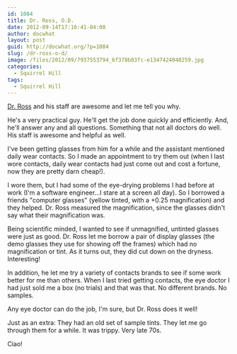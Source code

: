```yaml
---
id: 1084
title: Dr. Ross, O.D.
date: 2012-09-14T17:16:41-04:00
author: docwhat
layout: post
guid: http://docwhat.org/?p=1084
slug: /dr-ross-o-d/
image: /files/2012/09/7937553794_6f378b03fc-e1347424040259.jpg
categories:
  - Squirrel Hill
tags:
  - Squirrel Hill
---
```

<p><a href="https://plus.google.com/110629085993117115796/about">Dr. Ross</a> and his staff are awesome and let me tell you why.</p>

<p>He's a very practical guy.  He'll get the job done quickly and efficiently.  And, he'll answer any and all questions.  Something that not all doctors do well.  His staff is awesome and helpful as well.</p>

<p>I've been getting glasses from him for a while and the assistant mentioned daily wear contacts.  So I made an appointment to try them out (when I last wore contacts, daily wear contacts had just come out and cost a fortune, now they are pretty darn cheap!).</p>

<p>I wore them, but I had some of the eye-drying problems I had before at work (I'm a software engineer...I stare at a screen all day).  So I borrowed a friends "computer glasses" (yellow tinted, with a +0.25 magnification) and they helped.  Dr. Ross measured the magnification, since the glasses didn't say what their magnification was.</p>

<p>Being scientific minded, I wanted to see if unmagnified, untinted glasses were just as good.  Dr. Ross let me borrow a pair of display glasses (the demo glasses they use for showing off the frames) which had no magnification or tint.  As it turns out, they did cut down on the dryness.  Interesting!</p>

<p>In addition, he let me try a variety of contacts brands to see if some work better for me than others.  When I last tried getting contacts, the eye doctor I had just sold me a box (no trials) and that was that.  No different brands. No samples.</p>

<p>Any eye doctor can do the job, I'm sure, but Dr. Ross does it well!</p>

<p>Just as an extra: They had an old set of sample tints.  They let me go through them for a while.  It was trippy. Very late 70s.</p>

<p>Ciao!</p>
